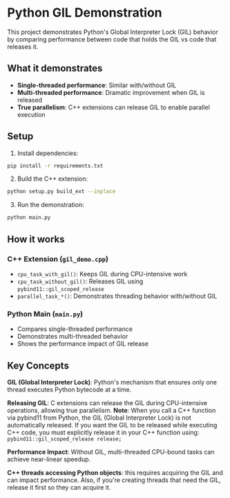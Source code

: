 # Python GIL Demonstration

This project demonstrates Python's Global Interpreter Lock (GIL) behavior by comparing performance between code that holds the GIL vs code that releases it.

## What it demonstrates

- **Single-threaded performance**: Similar with/without GIL
- **Multi-threaded performance**: Dramatic improvement when GIL is released
- **True parallelism**: C++ extensions can release GIL to enable parallel execution

## Setup

1. Install dependencies:
```bash
pip install -r requirements.txt
```

2. Build the C++ extension:
```bash
python setup.py build_ext --inplace
```

3. Run the demonstration:
```bash
python main.py
```

## How it works

### C++ Extension (`gil_demo.cpp`)
- `cpu_task_with_gil()`: Keeps GIL during CPU-intensive work
- `cpu_task_without_gil()`: Releases GIL using `pybind11::gil_scoped_release`
- `parallel_task_*()`: Demonstrates threading behavior with/without GIL

### Python Main (`main.py`)
- Compares single-threaded performance
- Demonstrates multi-threaded behavior
- Shows the performance impact of GIL release

## Key Concepts

**GIL (Global Interpreter Lock)**: Python's mechanism that ensures only one thread executes Python bytecode at a time.

**Releasing GIL**: C extensions can release the GIL during CPU-intensive operations, allowing true parallelism. **Note**: When you call a C++ function via pybind11 from Python, the GIL (Global Interpreter Lock) is not automatically released. If you want the GIL to be released while executing C++ code, you must explicitly release it in your C++ function using: `pybind11::gil_scoped_release release;` 

**Performance Impact**: Without GIL, multi-threaded CPU-bound tasks can achieve near-linear speedup.

**C++ threads accessing Python objects**: this requires acquiring the GIL and can impact performance. Also, if you're creating threads that need the GIL, release it first so they can acquire it.